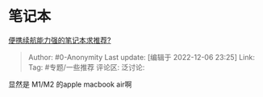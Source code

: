 # 笔记本
[便携续航能力强的笔记本求推荐?](https://www.zhihu.com/question/514751619/answer/2790249899)

> Author: #0-Anonymity
> Last update: [编辑于 2022-12-06 23:25]
> Link:
> Tag: #专题/一些推荐
> 评论区:
> 泛讨论:

显然是 M1/M2 的apple macbook air啊

